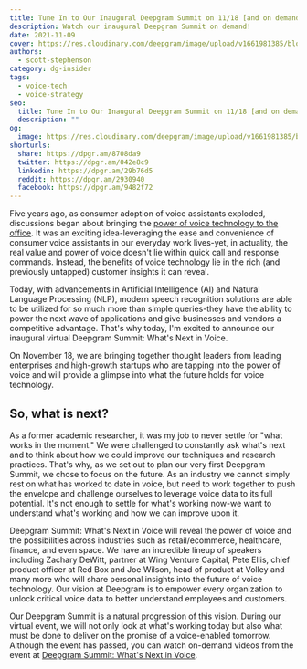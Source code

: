 ```yaml
---
title: Tune In to Our Inaugural Deepgram Summit on 11/18 [and on demand!]
description: Watch our inaugural Deepgram Summit on demand!
date: 2021-11-09
cover: https://res.cloudinary.com/deepgram/image/upload/v1661981385/blog/tune-in-deepgram-summit-11-18-21/deepgram-summit-whats-next-blog-thumb-554x220%402x.png
authors:
  - scott-stephenson
category: dg-insider
tags:
  - voice-tech
  - voice-strategy
seo:
  title: Tune In to Our Inaugural Deepgram Summit on 11/18 [and on demand!]
  description: ""
og:
  image: https://res.cloudinary.com/deepgram/image/upload/v1661981385/blog/tune-in-deepgram-summit-11-18-21/deepgram-summit-whats-next-blog-thumb-554x220%402x.png
shorturls:
  share: https://dpgr.am/8708da9
  twitter: https://dpgr.am/042e8c9
  linkedin: https://dpgr.am/29b76d5
  reddit: https://dpgr.am/2930940
  facebook: https://dpgr.am/9482f72
---
```

Five years ago, as consumer adoption of voice assistants exploded, discussions began about bringing the [power of voice technology to the office](https://venturebeat.com/2017/11/30/amazon-launches-alexa-for-business-platform-bringing-voice-services-to-the-office/). It was an exciting idea-leveraging the ease and convenience of consumer voice assistants in our everyday work lives-yet, in actuality, the real value and power of voice doesn't lie within quick call and response commands. Instead, the benefits of voice technology lie in the rich (and previously untapped) customer insights it can reveal.

Today, with advancements in Artificial Intelligence (AI) and Natural Language Processing (NLP), modern speech recognition solutions are able to be utilized for so much more than simple queries-they have the ability to power the next wave of applications and give businesses and vendors a competitive advantage. That's why today, I'm excited to announce our inaugural virtual Deepgram Summit: What's Next in Voice.

On November 18, we are bringing together thought leaders from leading enterprises and high-growth startups who are tapping into the power of voice and will provide a glimpse into what the future holds for voice technology.

## **So, what is next?**  

As a former academic researcher, it was my job to never settle for "what works in the moment." We were challenged to constantly ask what's next and to think about how we could improve our techniques and research practices. That's why, as we set out to plan our very first Deepgram Summit, we chose to focus on the future. As an industry we cannot simply rest on what has worked to date in voice, but need to work together to push the envelope and challenge ourselves to leverage voice data to its full potential. It's not enough to settle for what's working now-we want to understand what's working and how we can improve upon it.

Deepgram Summit: What's Next in Voice will reveal the power of voice and the possibilities across industries such as retail/ecommerce, healthcare, finance, and even space. We have an incredible lineup of speakers including Zachary DeWitt, partner at Wing Venture Capital, Pete Ellis, chief product officer at Red Box and Joe Wilson, head of product at Volley and many more who will share personal insights into the future of voice technology. Our vision at Deepgram is to empower every organization to unlock critical voice data to better understand employees and customers.

Our Deepgram Summit is a natural progression of this vision. During our virtual event, we will not only look at what's working today but also what must be done to deliver on the promise of a voice-enabled tomorrow. Although the event has passed, you can watch on-demand videos from the event at [Deepgram Summit: What's Next in Voice](https://deepgram.com/deepgram-summit-on-demand/).